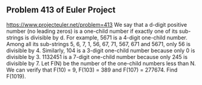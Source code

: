 ## Problem 413 of Euler Project 
https://www.projecteuler.net/problem=413
We say that a d-digit positive number (no leading zeros) is a one-child number if exactly one of its sub-strings is divisible by d.
For example, 5671 is a 4-digit one-child number. Among all its sub-strings 5, 6, 7, 1, 56, 67, 71, 567, 671 and 5671, only 56 is divisible by 4.
Similarly, 104 is a 3-digit one-child number because only 0 is divisible by 3.
1132451 is a 7-digit one-child number because only 245 is divisible by 7.
Let F(N) be the number of the one-child numbers less than N.
We can verify that F(10) = 9, F(103) = 389 and F(107) = 277674.
Find F(1019).
